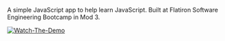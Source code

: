 A simple JavaScript app to help learn JavaScript.
Built at Flatiron Software Engineering Bootcamp in Mod 3.

[![Watch-The-Demo](https://i.imgur.com/u7ywXRm.png)](https://youtu.be/Sc0V83g-k-o)
